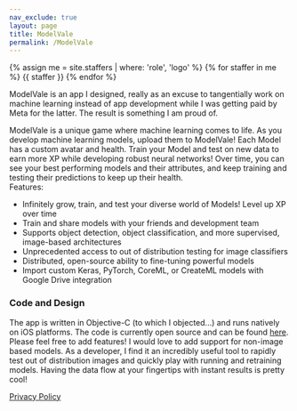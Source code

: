 ```yaml
---
nav_exclude: true
layout: page
title: ModelVale
permalink: /ModelVale
---
```

{% assign me = site.staffers | where: 'role', 'logo' %}
{% for staffer in me %}
{{ staffer }}
{% endfor %}

ModelVale is an app I designed, really as an excuse to tangentially work on machine learning
instead of app development while I was getting paid by Meta for the latter. The result is
something I am proud of.  

ModelVale is a unique game where machine learning comes to life. As you develop machine learning models, upload them to ModelVale! Each Model has a custom avatar and health. 
Train your Model and test on new data to earn more XP while developing robust neural networks! 
Over time, you can see your best performing models and their attributes, and keep training and testing their predictions to keep up their health.  
Features:
- Infinitely grow, train, and test your diverse world of Models! Level up XP over time  
- Train and share models with your friends and development team  
- Supports object detection, object classification, and more supervised, image-based architectures  
- Unprecedented access to out of distribution testing for image classifiers  
- Distributed, open-source ability to fine-tuning powerful models  
- Import custom Keras, PyTorch, CoreML, or CreateML models with Google Drive integration

### Code and Design
The app is written in Objective-C (to which I objected...) and runs natively on iOS platforms.
The code is currently open source and can be found [here](https://github.com/chaytanc/ModelVale).
Please feel free to add features! I would love to add support for non-image based models.
As a developer, I find it an incredibly useful tool to rapidly test out of distribution images
and quickly play with running and retraining models. Having the data flow at your fingertips
with instant results is pretty cool!

[Privacy Policy](https://github.com/chaytanc/ModelVale/blob/main/PrivacyPolicy.md)



